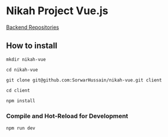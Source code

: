 # Nikah Project Vue.js

<a href="https://github.com/SorwarHussain/nikah-laravel">Backend Repositories</a>

## How to install

```
mkdir nikah-vue
```

```
cd nikah-vue
```

```
git clone git@github.com:SorwarHussain/nikah-vue.git client
```

```
cd client
```

```sh
npm install
```

### Compile and Hot-Reload for Development

```sh
npm run dev
```

